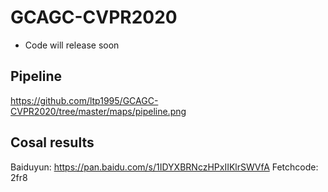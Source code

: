 # GCAGC-CVPR2020
* Code will release soon
## Pipeline
https://github.com/ltp1995/GCAGC-CVPR2020/tree/master/maps/pipeline.png
## Cosal results
Baiduyun: https://pan.baidu.com/s/1IDYXBRNczHPxIIKlrSWVfA Fetchcode: 2fr8
